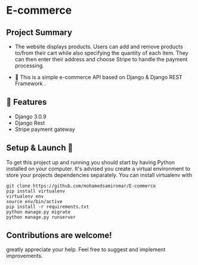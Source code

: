 # E-commerce


## Project Summary

* The website displays products. Users can add and remove products to/from their cart while also specifying the quantity of each item. They can then enter their address and choose Stripe to handle the payment processing.

* 🛒 This is a simple e-commerce API based on Django & Django REST Framework .

## :triangular_flag_on_post: Features

- Django 3.0.9
- Django Rest
-  Stripe payment gateway

 ## Setup & Launch 🚀


To get this project up and running you should start by having Python installed on your computer. It's advised you create a virtual environment to store your projects dependencies separately. You can install virtualenv with

```
git clone https://github.com/mohamedsamiromar/E-commerce
pip install virtualenv
virtualenv env
source env/bin/active
pip install -r requirements.txt
python manage.py migrate
python manage.py runserver

```




## Contributions are welcome!
greatly appreciate your help. Feel free to suggest and implement improvements.

